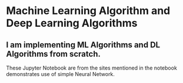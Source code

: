 # Machine Learning Algorithm and Deep Learning Algorithms

## I am implementing ML Algorithms and DL Algorithms from scratch.

These Jupyter Notebook are from the sites mentioned in the notebook demonstrates use of simple Neural Network.
